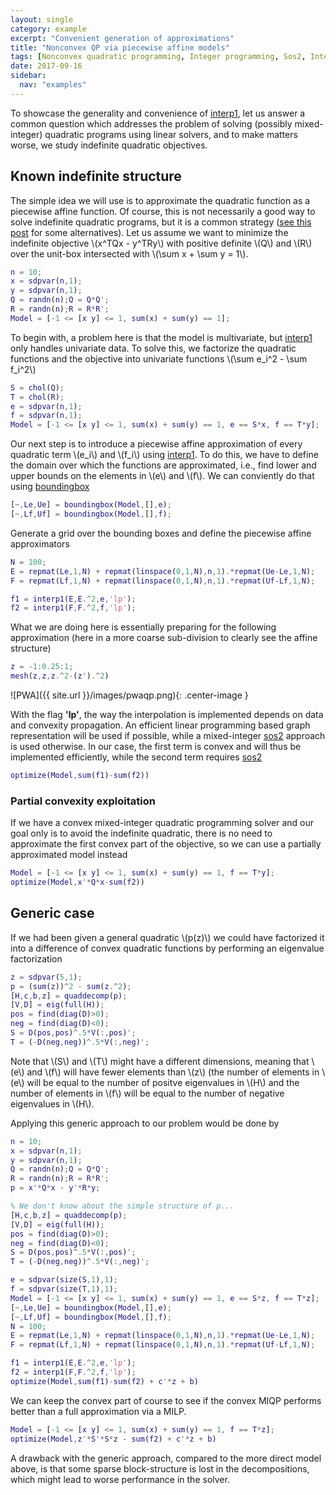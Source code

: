 ```yaml
---
layout: single
category: example
excerpt: "Convenient generation of approximations"
title: "Nonconvex QP via piecewise affine models"
tags: [Nonconvex quadratic programming, Integer programming, Sos2, Interp1]
date: 2017-09-16
sidebar:
  nav: "examples"
---
```


To showcase the generality and convenience of [interp1](/command/interp1), let us answer a common question which addresses the problem of solving (possibly mixed-integer) quadratic programs using linear solvers, and to make matters worse, we study indefinite quadratic objectives.

## Known indefinite structure

The simple idea we will use is to approximate the quadratic function as a piecewise affine function. Of course, this is not necessarily a good way to solve indefinite quadratic programs, but it is a common strategy ([see this post](/example/nonconvexquadraticprogramming) for some alternatives). Let us assume we want to minimize the indefinite objective \\(x^TQx - y^TRy\\) with positive definite \\(Q\\) and \\(R\\) over the unit-box intersected with \\(\sum x + \sum y = 1\\).

````matlab
n = 10;
x = sdpvar(n,1);
y = sdpvar(n,1);
Q = randn(n);Q = Q*Q';
R = randn(n);R = R*R';
Model = [-1 <= [x y] <= 1, sum(x) + sum(y) == 1];
````

To begin with, a problem here is that the model is multivariate, but [interp1](/command/interp1) only handles univariate data. To solve this, we factorize the quadratic functions and the objective into univariate functions \\(\sum e_i^2 - \sum f_i^2\\)
````matlab
S = chol(Q);
T = chol(R);
e = sdpvar(n,1);
f = sdpvar(n,1);
Model = [-1 <= [x y] <= 1, sum(x) + sum(y) == 1, e == S*x, f == T*y];
````

Our next step is to introduce a piecewise affine approximation of every quadratic term \\(e_i\\) and \\(f_i\\) using [interp1](command/interp1). To do this, we have to define the domain over which the functions are approximated, i.e., find lower and upper bounds on the elements in \\(e\\) and \\(f\\). We can conviently do that using [boundingbox](/command/boundingbox)

````matlab
[~,Le,Ue] = boundingbox(Model,[],e);
[~,Lf,Uf] = boundingbox(Model,[],f);
````

Generate a grid over the bounding boxes and define the piecewise affine approximators

````matlab
N = 100;
E = repmat(Le,1,N) + repmat(linspace(0,1,N),n,1).*repmat(Ue-Le,1,N);
F = repmat(Lf,1,N) + repmat(linspace(0,1,N),n,1).*repmat(Uf-Lf,1,N);

f1 = interp1(E,E.^2,e,'lp');
f2 = interp1(F,F.^2,f,'lp');
````

What we are doing here is essentially preparing for the following approximation (here in a more coarse sub-division to clearly see the affine structure)

````matlab
z = -1:0.25:1;
mesh(z,z,z.^2-(z').^2)
````

![PWA]({{ site.url }}/images/pwaqp.png){: .center-image }

With the flag **'lp'**, the way the interpolation is implemented depends on data and convexity propagation. An efficient linear programming based graph representation will be used if possible, while a mixed-integer [sos2](/command/sos2) approach is used otherwise. In our case, the first term is convex and will thus be implemented efficiently, while the second term requires [sos2](/commandsos2)

````matlab
optimize(Model,sum(f1)-sum(f2))
````

### Partial convexity exploitation

If we have a convex mixed-integer quadratic programming solver and our goal only is to avoid the indefinite quadratic, there is no need to approximate the first convex part of the objective, so we can use a partially approximated model instead
````matlab
Model = [-1 <= [x y] <= 1, sum(x) + sum(y) == 1, f == T*y];
optimize(Model,x'*Q*x-sum(f2))
````

## Generic case

If we had been given a general quadratic \\(p(z)\\) we could have factorized it into a difference of convex quadratic functions by performing an eigenvalue factorization

````matlab
z = sdpvar(5,1);
p = (sum(z))^2 - sum(z.^2);
[H,c,b,z] = quaddecomp(p);
[V,D] = eig(full(H));
pos = find(diag(D)>0);
neg = find(diag(D)<0);
S = D(pos,pos)^.5*V(:,pos)';
T = (-D(neg,neg))^.5*V(:,neg)';
````

Note that \\(S\\) and \\(T\\) might have a different dimensions, meaning that \\(e\\) and \\(f\\) will have fewer elements than \\(z\\) (the number of elements in \\(e\\) will be equal to the number of positve eigenvalues in \\(H\\) and the number of elements in \\(f\\) will be equal to the number of negative eigenvalues in \\(H\\).

Applying this generic approach to our problem would be done by

````matlab
n = 10;
x = sdpvar(n,1);
y = sdpvar(n,1);
Q = randn(n);Q = Q*Q';
R = randn(n);R = R*R';
p = x'*Q*x - y'*R*y;

% We don't know about the simple structure of p...
[H,c,b,z] = quaddecomp(p);
[V,D] = eig(full(H));
pos = find(diag(D)>0);
neg = find(diag(D)<0);
S = D(pos,pos)^.5*V(:,pos)';
T = (-D(neg,neg))^.5*V(:,neg)';

e = sdpvar(size(S,1),1);
f = sdpvar(size(T,1),1);
Model = [-1 <= [x y] <= 1, sum(x) + sum(y) == 1, e == S*z, f == T*z];
[~,Le,Ue] = boundingbox(Model,[],e);
[~,Lf,Uf] = boundingbox(Model,[],f);
N = 100;
E = repmat(Le,1,N) + repmat(linspace(0,1,N),n,1).*repmat(Ue-Le,1,N);
F = repmat(Lf,1,N) + repmat(linspace(0,1,N),n,1).*repmat(Uf-Lf,1,N);

f1 = interp1(E,E.^2,e,'lp');
f2 = interp1(F,F.^2,f,'lp');
optimize(Model,sum(f1)-sum(f2) + c'*z + b)
````

We can keep the convex part of course to see if the convex MIQP performs better than a full approximation via a MILP.

````matlab
Model = [-1 <= [x y] <= 1, sum(x) + sum(y) == 1, f == T*z];
optimize(Model,z'*S'*S*z - sum(f2) + c'*z + b)
````

A drawback with the generic approach, compared to the more direct model above, is that some sparse block-structure is lost in the decompositions, which might lead to worse performance in the solver.
